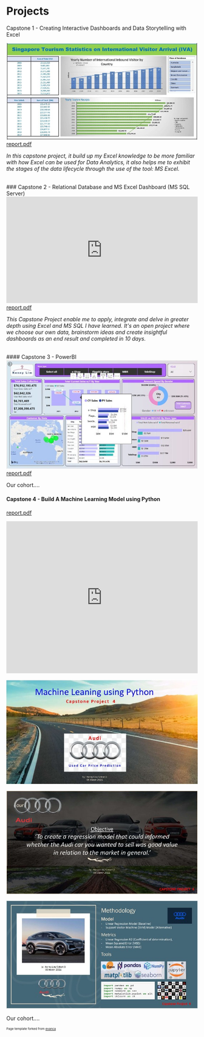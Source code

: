 # Projects

Capstone 1 - Creating Interactive Dashboards and Data Storytelling with Excel

<img src="images/cp1_excel1r1.jpg?raw=true"/>
<a href="pdf/cp1_excel_1_pdf.pdf" target="_blank">report.pdf</a>

<p><em>In this capstone project, it build up my Excel knowledge to be more familiar with how Excel can be used for Data Analytics, it also helps me to exhibit the stages of the data lifecycle through the use of the tool: MS Excel.</em></p>
<br>
### Capstone 2 - Relational Database and MS Excel Dashboard (MS SQL Server)

<iframe src="https://onedrive.live.com/embed?cid=3D36002E631A6785&amp;resid=3D36002E631A6785%21353&amp;authkey=AJ8FxzW9ay2kVHY&amp;em=2&amp;wdAr=1.7777777777777777" width="100%" height="280px" frameborder="0">This is an embedded <a target="_blank" href="https://office.com">Microsoft Office</a> presentation, powered by <a target="_blank" href="https://office.com/webapps">Office</a>.</iframe>
<a href="pdf/retail_case_study_r3.pdf" target="_blank">report.pdf</a>

<!-- <p><img src="images/cp2_sql1.jpg?raw=true"/></p>
     <p><img src="images/cp2_sql2.jpg?raw=true"/></p> -->
<p><em>This Capstone Project enable me to apply, integrate and delve in greater depth using Excel and MS SQL I have learned. It's an open project where we choose our own data, brainstorm ideas and create insightful dashboards as an end result and completed in 10 days.</em>
</p>
<br>
#### Capstone 3 - PowerBI
<!-- <a href="pdf/retailcasestudy_powerbi.pdf" target="_blank">report.pdf</a> -->
<!-- [report.pdf](pdf/retailcasestudy_powerbi.pdf) -->
<img src="images/cp3_powerbi1.JPG?raw=true"/>
<a href="pdf/retailcasestudy_powerbi.pdf" target="_blank">report.pdf</a>
<!-- <p><img src="images/cp3_powerbi2.JPG?raw=true"/></p> -->
<!-- <p><img src="images/cp3_powerbi3.jpg?raw=true"/></p> -->

<p>Our cohort....</p>

#### Capstone 4 - Build A Machine Learning Model using Python

<a href="pdf/used_car_price_prediction.pdf" target="_blank">report.pdf</a>
<!-- [report.pdf](pdf/used_car_price_prediction.pdf) -->
<iframe src="https://onedrive.live.com/embed?cid=3D36002E631A6785&amp;resid=3D36002E631A6785%21350&amp;authkey=AOMdrCjQQxD3e0c&amp;em=2&amp;wdAr=1.7777777777777777" width="100%" height="400px" frameborder="0">This is an embedded <a target="_blank" href="https://office.com">Microsoft Office</a> presentation, powered by <a target="_blank" href="https://office.com/webapps">Office</a>.</iframe>


<p><img src="images/cp4_python1.jpg?raw=true"/></p>
<p><img src="images/cp4_python2.jpg?raw=true"/></p>
<p><img src="images/cp4_python3.JPG?raw=true"/></p>
<p>Our cohort....</p>


<p style="font-size:8px">Page template forked from <a href="https://github.com/evanca/quick-portfolio">evanca</a></p>
<!-- Remove above link if you don't want to attibute -->
